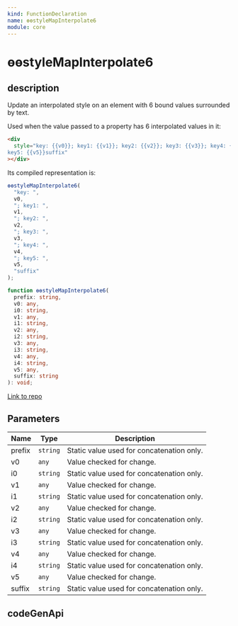 ```yaml
---
kind: FunctionDeclaration
name: ɵɵstyleMapInterpolate6
module: core
---
```


# ɵɵstyleMapInterpolate6

## description

Update an interpolated style on an element with 6 bound values surrounded by text.

Used when the value passed to a property has 6 interpolated values in it:

```html
<div
  style="key: {{v0}}; key1: {{v1}}; key2: {{v2}}; key3: {{v3}}; key4: {{v4}};
key5: {{v5}}suffix"
></div>
```

Its compiled representation is:

```ts
ɵɵstyleMapInterpolate6(
  "key: ",
  v0,
  "; key1: ",
  v1,
  "; key2: ",
  v2,
  "; key3: ",
  v3,
  "; key4: ",
  v4,
  "; key5: ",
  v5,
  "suffix"
);
```

```ts
function ɵɵstyleMapInterpolate6(
  prefix: string,
  v0: any,
  i0: string,
  v1: any,
  i1: string,
  v2: any,
  i2: string,
  v3: any,
  i3: string,
  v4: any,
  i4: string,
  v5: any,
  suffix: string
): void;
```

[Link to repo](https://github.com/timdeschryver/angular/blob/master/packages/core/src/render3/instructions/style_map_interpolation.ts#L213-L220)

## Parameters

| Name   | Type     | Description                               |
| ------ | -------- | ----------------------------------------- |
| prefix | `string` | Static value used for concatenation only. |
| v0     | `any`    | Value checked for change.                 |
| i0     | `string` | Static value used for concatenation only. |
| v1     | `any`    | Value checked for change.                 |
| i1     | `string` | Static value used for concatenation only. |
| v2     | `any`    | Value checked for change.                 |
| i2     | `string` | Static value used for concatenation only. |
| v3     | `any`    | Value checked for change.                 |
| i3     | `string` | Static value used for concatenation only. |
| v4     | `any`    | Value checked for change.                 |
| i4     | `string` | Static value used for concatenation only. |
| v5     | `any`    | Value checked for change.                 |
| suffix | `string` | Static value used for concatenation only. |

## codeGenApi
